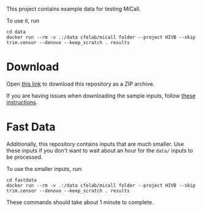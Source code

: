 
This project contains example data for testing MiCall.

To use it, run

```shell
cd data
docker run --rm -v .:/data cfelab/micall folder --project HIVB --skip trim.censor --denovo --keep_scratch . results
```

# Download

Open [this link](https://codeload.github.com/cfe-lab/MiCall/legacy.zip/refs/heads/example-inputs) to download this repository as a ZIP archive.

If you are having issues when downloading the sample inputs, follow [these instructions](https://www.wikihow.com/Download-a-GitHub-Folder).

# Fast Data

Additionally, this repository contains inputs that are much smaller. Use these inputs if you don't want to wait about an hour for the `data/` inputs to be processed.

To use the smaller inputs, run:

```shell
cd fastdata
docker run --rm -v .:/data cfelab/micall folder --project HIVB --skip trim.censor --denovo --keep_scratch . results
```

These commands should take about 1 minute to complete.
